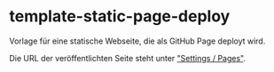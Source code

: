 # template-static-page-deploy

Vorlage für eine statische Webseite, die als GitHub Page deployt wird.

Die URL der veröffentlichten Seite steht unter ["Settings / Pages"](../../settings/pages).
